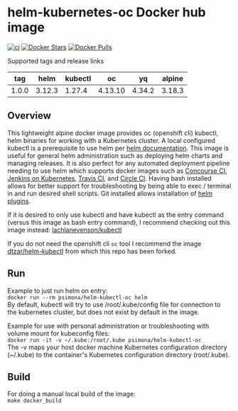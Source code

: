 # helm-kubernetes-oc Docker hub image

[![ci](https://github.com/psimona/helm-kubectl-oc/actions/workflows/image-build-push.yaml/badge.svg)](https://github.com/psimona/helm-kubectl-oc/actions/workflows/image-build-push.yaml)
[![Docker Stars](https://img.shields.io/docker/stars/psimona/helm-kubectl-oc.svg?style=flat)](https://hub.docker.com/r/psimona/helm-kubectl-oc/)
[![Docker Pulls](https://img.shields.io/docker/pulls/psimona/helm-kubectl-oc.svg?style=flat)](https://hub.docker.com/r/psimona/helm-kubectl-oc/)

Supported tags and release links

| tag   | helm   | kubectl | oc      | yq     | alpine |
|-------|--------|---------|---------|--------|--------|
| 1.0.0 | 3.12.3 | 1.27.4  | 4.13.10 | 4.34.2 | 3.18.3 |

## Overview

This lightweight alpine docker image provides oc (openshift cli) kubectl, helm binaries for working with a Kubernetes
cluster. A local configured kubectl is a prerequisite to use helm
per [helm documentation](https://github.com/kubernetes/helm/blob/master/docs/quickstart.md). This image is useful for
general helm administration such as deploying helm charts and managing releases. It is also perfect for any automated
deployment pipeline needing to use helm which supports docker images such
as [Concourse CI](https://concourse.ci), [Jenkins on Kubernetes](https://kubeapps.com/charts/stable/jenkins), [Travis CI](https://docs.travis-ci.com/user/docker/),
and [Circle CI](https://circleci.com/integrations/docker/). Having bash installed allows for better support for
troubleshooting by being able to exec / terminal in and run desired shell scripts. Git installed allows installation
of [helm plugins](https://github.com/kubernetes/helm/blob/master/docs/plugins.md).

If it is desired to only use kubectl and have kubectl as the entry command (versus this image as bash entry command), I
recommend checking out this image instead:
[lachlanevenson/kubectl](https://hub.docker.com/r/lachlanevenson/k8s-kubectl/)

If you do not need the openshift cli `oc` tool I recommend the image [dtzar/helm-kubectl](https://hub.docker.com/r/dtzar/helm-kubectl)
from which this repo has been forked.

## Run

Example to just run helm on entry:  
`docker run --rm psimona/helm-kubectl-oc helm`  
By default, kubectl will try to use /root/.kube/config file for connection to the kubernetes cluster, but does not exist
by default in the image.

Example for use with personal administration or troubleshooting with volume mount for kubeconfig files:  
`docker run -it -v ~/.kube:/root/.kube psimona/helm-kubectl-oc`  
The -v maps your host docker machine Kubernetes configuration directory (~/.kube) to the container's Kubernetes
configuration directory (root/.kube).

## Build

For doing a manual local build of the image:  
`make docker_build`
